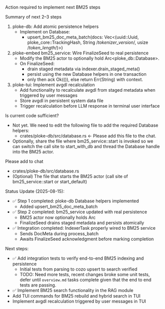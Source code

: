 Action required to implement next BM25 steps

Summary of next 2–3 steps
1) ploke-db: Add atomic persistence helpers
   - Implement on Database:
     - upsert_bm25_doc_meta_batch(docs: Vec<(uuid::Uuid, ploke_core::TrackingHash, String /*tokenizer_version*/, usize /*token_length*/)>)
2) ploke-embed bm25_service: Wire FinalizeSeed to real persistence
   - Modify the BM25 actor to optionally hold Arc<ploke_db::Database>.
   - On FinalizeSeed:
     - drain staged metadata via indexer.drain_staged_meta()
     - persist using the new Database helpers in one transaction
     - only then ack Ok(()), else return Err(String) with context.
3) ploke-tui: Implement avgdl recalculation
   - Add functionality to recalculate avgdl from staged metadata when triggered by user messages
   - Store avgdl in persistent system data file
   - Trigger recalculation before LLM response in terminal user interface

Is current code sufficient?
- Not yet. We need to edit the following file to add the required Database helpers:
  - crates/ploke-db/src/database.rs  ← Please add this file to the chat.
- Optionally, share the file where bm25_service::start is invoked so we can switch the call site to start_with_db and thread the Database handle into the BM25 actor.

Please add to chat
- crates/ploke-db/src/database.rs
- (Optional) The file that starts the BM25 actor (call site of bm25_service::start or start_default)

Status Update (2025-08-15):
- ✅ Step 1 completed: ploke-db Database helpers implemented
  - Added upsert_bm25_doc_meta_batch
- ✅ Step 2 completed: bm25_service updated with real persistence
  - BM25 actor now optionally holds Arc<Database>
  - FinalizeSeed drains staged metadata and persists atomically
- ✅ Integration completed: IndexerTask properly wired to BM25 service
  - Sends DocMeta during process_batch
  - Awaits FinalizeSeed acknowledgment before marking completion

Next steps:
- ✅ Add integration tests to verify end-to-end BM25 indexing and persistence
  - Initial tests from parsing to cozo upsert to search verified
  - TODO: Need more tests, recent changes broke some unit tests, defer until `overview.md` tasks complete given that the end to end tests are passing.
- ✅ Implement BM25 search functionality in the RAG module
- Add TUI commands for BM25 rebuild and hybrid search in TUI
- Implement avgdl recalculation triggered by user messages in TUI
